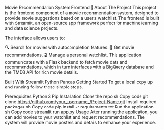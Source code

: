 Movie Recommendation System Frontend 🎥
About The Project
This project is the frontend component of a movie recommendation system, designed to provide movie suggestions based on a user's watchlist. The frontend is built with Streamlit, an open-source app framework perfect for machine learning and data science projects.

The interface allows users to:

🔍 Search for movies with autocompletion features.
🌟 Get movie recommendations.
🎬 Manage a personal watchlist.
This application communicates with a Flask backend to fetch movie data and recommendations, which in turn interfaces with a BigQuery database and the TMDB API for rich movie details.

Built With
Streamlit
Python
Pandas
Getting Started
To get a local copy up and running follow these simple steps.

Prerequisites
Python 3
Pip
Installation
Clone the repo
sh
Copy code
git clone https://github.com/your_username_/Project-Name.git
Install required packages
sh
Copy code
pip install -r requirements.txt
Run the application
sh
Copy code
streamlit run app.py
Usage
After running the application, you can add movies to your watchlist and request recommendations. The system will provide movie posters and details to enhance your experience.

